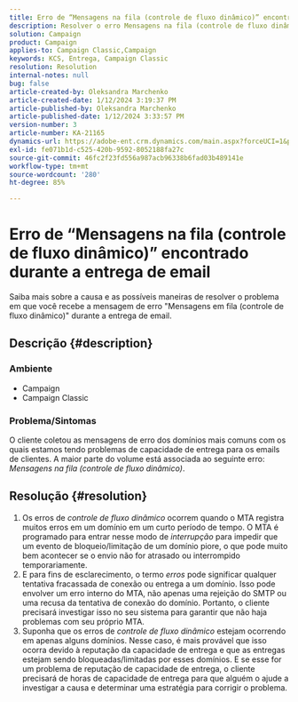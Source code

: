 ```yaml
---
title: Erro de “Mensagens na fila (controle de fluxo dinâmico)” encontrado durante a entrega de email
description: Resolver o erro Mensagens na fila (controle de fluxo dinâmico) durante a entrega de email
solution: Campaign
product: Campaign
applies-to: Campaign Classic,Campaign
keywords: KCS, Entrega, Campaign Classic
resolution: Resolution
internal-notes: null
bug: false
article-created-by: Oleksandra Marchenko
article-created-date: 1/12/2024 3:19:37 PM
article-published-by: Oleksandra Marchenko
article-published-date: 1/12/2024 3:33:57 PM
version-number: 3
article-number: KA-21165
dynamics-url: https://adobe-ent.crm.dynamics.com/main.aspx?forceUCI=1&pagetype=entityrecord&etn=knowledgearticle&id=c1d08afc-5db1-ee11-a569-6045bd006b4b
exl-id: fe071b1d-c525-420b-9592-8052188fa27c
source-git-commit: 46fc2f23fd556a987acb96338b6fad03b489141e
workflow-type: tm+mt
source-wordcount: '280'
ht-degree: 85%

---
```


# Erro de “Mensagens na fila (controle de fluxo dinâmico)” encontrado durante a entrega de email


Saiba mais sobre a causa e as possíveis maneiras de resolver o problema em que você recebe a mensagem de erro &quot;Mensagens em fila (controle de fluxo dinâmico)&quot; durante a entrega de email.

## Descrição {#description}


### <b>Ambiente</b>

- Campaign
- Campaign Classic




### <b>Problema/Sintomas</b>

O cliente coletou as mensagens de erro dos domínios mais comuns com os quais estamos tendo problemas de capacidade de entrega para os emails de clientes. A maior parte do volume está associada ao seguinte erro: *Mensagens na fila (controle de fluxo dinâmico)*.


## Resolução {#resolution}


1. Os erros de *controle de fluxo dinâmico* ocorrem quando o MTA registra muitos erros em um domínio em um curto período de tempo. O MTA é programado para entrar nesse modo de *interrupção* para impedir que um evento de bloqueio/limitação de um domínio piore, o que pode muito bem acontecer se o envio não for atrasado ou interrompido temporariamente.
2. E para fins de esclarecimento, o termo *erros* pode significar qualquer tentativa fracassada de conexão ou entrega a um domínio. Isso pode envolver um erro interno do MTA, não apenas uma rejeição do SMTP ou uma recusa da tentativa de conexão do domínio. Portanto, o cliente precisará investigar isso no seu sistema para garantir que não haja problemas com seu próprio MTA.
3. Suponha que os erros de *controle de fluxo dinâmico* estejam ocorrendo em apenas alguns domínios. Nesse caso, é mais provável que isso ocorra devido à reputação da capacidade de entrega e que as entregas estejam sendo bloqueadas/limitadas por esses domínios. E se esse for um problema de reputação de capacidade de entrega, o cliente precisará de horas de capacidade de entrega para que alguém o ajude a investigar a causa e determinar uma estratégia para corrigir o problema.
